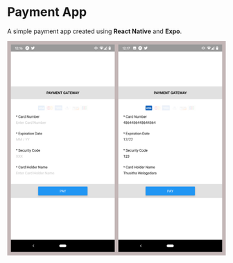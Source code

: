 # Payment App

A simple payment app created using **React Native** and **Expo**.

![Application](screenshots/screenshot.png)
